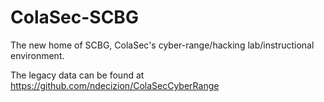 # ColaSec-SCBG
The new home of SCBG, ColaSec's cyber-range/hacking lab/instructional environment.

The legacy data can be found at https://github.com/ndecizion/ColaSecCyberRange 
